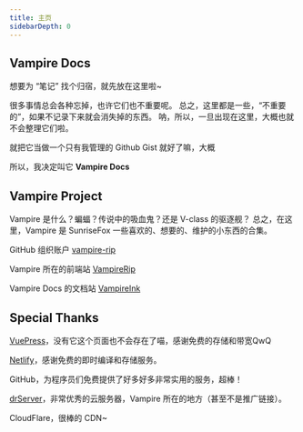 ```yaml
---
title: 主页
sidebarDepth: 0
---
```


## Vampire Docs

想要为 “笔记” 找个归宿，就先放在这里啦~

很多事情总会各种忘掉，也许它们也不重要呢。
总之，这里都是一些，“不重要的”，如果不记录下来就会消失掉的东西。
呐，所以，一旦出现在这里，大概也就不会整理它们啦。

就把它当做一个只有我管理的 Github Gist 就好了嘛，大概

所以，我决定叫它 **Vampire Docs**



## Vampire Project

Vampire 是什么？蝙蝠？传说中的吸血鬼？还是 V-class 的驱逐舰？
总之，在这里，Vampire 是  SunriseFox 一些喜欢的、想要的、维护的小东西的合集。

GitHub 组织账户 [vampire-rip](https://github.com/vampire-rip/)

Vampire 所在的前端站 [VampireRip](https://vampire.rip/)

Vampire Docs 的文档站 [VampireInk](https://vampire.ink/)



## Special Thanks

[VuePress](https://vuepress.vuejs.org/)，没有它这个页面也不会存在了喵，感谢免费的存储和带宽QwQ

[Netlify](https://www.netlify.com/)，感谢免费的即时编译和存储服务。

GitHub，为程序员们免费提供了好多好多非常实用的服务，超棒！

[drServer](https://drserver.net/)，非常优秀的云服务器，Vampire 所在的地方（甚至不是推广链接）。

CloudFlare，很棒的 CDN~

